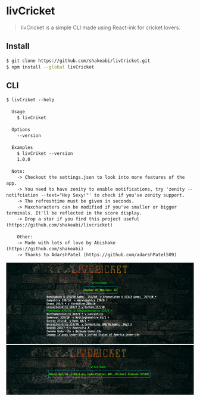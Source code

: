 # livCricket

> livCricket is a simple CLI made using React-ink for cricket lovers.


## Install

```bash
$ git clone https://github.com/shakeabi/livCricket.git
$ npm install --global livCricket
```


## CLI

```
$ livCriket --help

  Usage
    $ livCriket

  Options
    --version

  Examples
    $ livCriket --version
    1.0.0

  Note:
	-> Checkout the settings.json to look into more features of the app.
	-> You need to have zenity to enable notifications, try 'zenity --notifciation --text="Hey Sexy!"' to check if you've zenity support.
	-> The refreshtime must be given in seconds.
	-> Maxcharacters can be modified if you've smaller or bigger terminals. It'll be reflected in the score display.
	-> Drop a star if you find this project useful (https://github.com/shakeabi/livcricket)
	
	Other:
	-> Made with lots of love by Abishake (https://github.com/shakeabi)
	-> Thanks to AdarshPatel (https://github.com/adarshPatel509)
```
<img src="ss1.png" alt="screenshot"/>
<img src="ss2.png" alt="screenshot"/>
